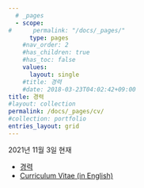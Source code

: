 ```yaml
---
  # _pages
  - scope:
#      permalink: "/docs/_pages/"
      type: pages
	#nav_order: 2
	#has_children: true
	#has_toc: false
    values:
      layout: single
	#title: 경력
	#date: 2018-03-23T04:02:42+09:00
title: 경력
#layout: collection
permalink: /docs/_pages/cv/
#collection: portfolio
entries_layout: grid
---
```


2021년 11월 3일 현재

- [경력](/docs/_pages/cv/kor/)
- [Curriculum Vitae (in English)](/docs/_pages/cv/eng/)

